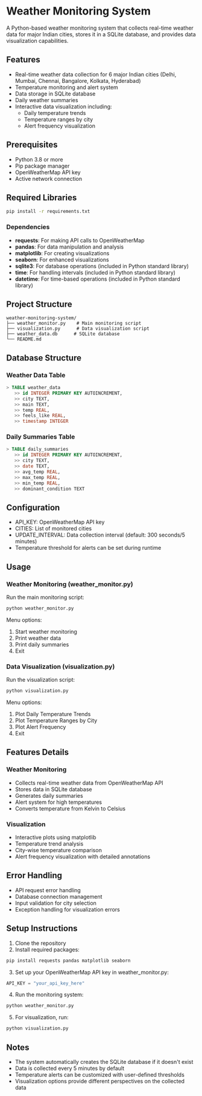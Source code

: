 # Weather Monitoring System

A Python-based weather monitoring system that collects real-time weather data for major Indian cities, stores it in a SQLite database, and provides data visualization capabilities.

## Features
- Real-time weather data collection for 6 major Indian cities (Delhi, Mumbai, Chennai, Bangalore, Kolkata, Hyderabad)
- Temperature monitoring and alert system
- Data storage in SQLite database
- Daily weather summaries
- Interactive data visualization including:
  - Daily temperature trends
  - Temperature ranges by city
  - Alert frequency visualization

## Prerequisites
- Python 3.8 or more
- Pip package manager
- OpenWeatherMap API key
- Active network connection
  
## Required Libraries
```bash
pip install -r requirements.txt
```

### Dependencies
- **requests**: For making API calls to OpenWeatherMap
- **pandas**: For data manipulation and analysis
- **matplotlib**: For creating visualizations
- **seaborn**: For enhanced visualizations
- **sqlite3**: For database operations (included in Python standard library)
- **time**: For handling intervals (included in Python standard library)
- **datetime**: For time-based operations (included in Python standard library)

## Project Structure
```
weather-monitoring-system/
├── weather_monitor.py    # Main monitoring script
├── visualization.py      # Data visualization script
├── weather_data.db      # SQLite database
└── README.md
```

## Database Structure

### Weather Data Table
```sql
> TABLE weather_data 
   >> id INTEGER PRIMARY KEY AUTOINCREMENT,
   >> city TEXT,
   >> main TEXT,
   >> temp REAL,
   >> feels_like REAL,
   >> timestamp INTEGER
```

### Daily Summaries Table
```sql
> TABLE daily_summaries 
   >> id INTEGER PRIMARY KEY AUTOINCREMENT,
   >> city TEXT,
   >> date TEXT,
   >> avg_temp REAL,
   >> max_temp REAL,
   >> min_temp REAL,
   >> dominant_condition TEXT
```

## Configuration
- API_KEY: OpenWeatherMap API key
- CITIES: List of monitored cities
- UPDATE_INTERVAL: Data collection interval (default: 300 seconds/5 minutes)
- Temperature threshold for alerts can be set during runtime

## Usage

### Weather Monitoring (weather_monitor.py)
Run the main monitoring script:
```bash
python weather_monitor.py
```

Menu options:
1. Start weather monitoring
2. Print weather data
3. Print daily summaries
4. Exit

### Data Visualization (visualization.py)
Run the visualization script:
```bash
python visualization.py
```

Menu options:
1. Plot Daily Temperature Trends
2. Plot Temperature Ranges by City
3. Plot Alert Frequency
4. Exit

## Features Details

### Weather Monitoring
- Collects real-time weather data from OpenWeatherMap API
- Stores data in SQLite database
- Generates daily summaries
- Alert system for high temperatures
- Converts temperature from Kelvin to Celsius

### Visualization
- Interactive plots using matplotlib
- Temperature trend analysis
- City-wise temperature comparison
- Alert frequency visualization with detailed annotations

## Error Handling
- API request error handling
- Database connection management
- Input validation for city selection
- Exception handling for visualization errors

## Setup Instructions

1. Clone the repository
2. Install required packages:
```bash
pip install requests pandas matplotlib seaborn
```

3. Set up your OpenWeatherMap API key in weather_monitor.py:
```python
API_KEY = "your_api_key_here"
```

4. Run the monitoring system:
```bash
python weather_monitor.py
```

5. For visualization, run:
```bash
python visualization.py
```

## Notes
- The system automatically creates the SQLite database if it doesn't exist
- Data is collected every 5 minutes by default
- Temperature alerts can be customized with user-defined thresholds
- Visualization options provide different perspectives on the collected data
